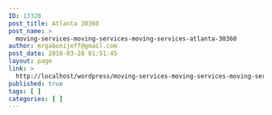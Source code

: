 ```yaml
---
ID: 13328
post_title: Atlanta 30360
post_name: >
  moving-services-moving-services-moving-services-atlanta-30360
author: mrgabonijeff@gmail.com
post_date: 2018-03-28 01:51:45
layout: page
link: >
  http://localhost/wordpress/moving-services-moving-services-moving-services-atlanta-30360/
published: true
tags: [ ]
categories: [ ]
---
```

